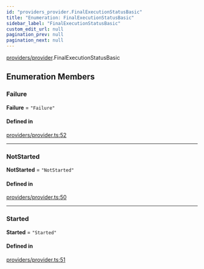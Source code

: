 ```yaml
---
id: "providers_provider.FinalExecutionStatusBasic"
title: "Enumeration: FinalExecutionStatusBasic"
sidebar_label: "FinalExecutionStatusBasic"
custom_edit_url: null
pagination_prev: null
pagination_next: null
---
```


[providers/provider](../modules/providers_provider.md).FinalExecutionStatusBasic

## Enumeration Members

### Failure

 **Failure** = ``"Failure"``

#### Defined in

[providers/provider.ts:52](https://github.com/maxhr/near-api-js/blob/a0c9a104/packages/near-api-js/src/providers/provider.ts#L52)

___

### NotStarted

 **NotStarted** = ``"NotStarted"``

#### Defined in

[providers/provider.ts:50](https://github.com/maxhr/near-api-js/blob/a0c9a104/packages/near-api-js/src/providers/provider.ts#L50)

___

### Started

 **Started** = ``"Started"``

#### Defined in

[providers/provider.ts:51](https://github.com/maxhr/near-api-js/blob/a0c9a104/packages/near-api-js/src/providers/provider.ts#L51)
